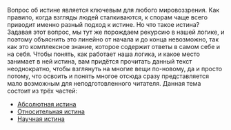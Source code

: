 Вопрос об истине является ключевым для любого мировоззрения. Как правило, когда взгляды людей сталкиваются, к спорам чаще всего приводит именно разный подход к истине. Но что такое истина? Задавая этот вопрос, мы тут же порождаем рекурсию в нашей логике, и поэтому объяснить это линейно от начала и до конца невозможно, так как это комплексное знание, которое содержит ответы в самом себе и на себя. Чтобы понять, как работает наша логика, и какое место занимает в ней истина, вам придётся прочитать данный текст неоднократно, чтобы взглянуть на многие вещи по-новому, да и просто потому, что освоить и понять многое отсюда сразу представляется мало возможным для неподготовленного читателя. Данная тема состоит из трёх частей:
* <a href="?c=absolute-truth">Абсолютная истина</a>
* <a href="?c=relative-truth">Относительная истина</a>
* <a href="?c=science-truth">Научная истина</a>
